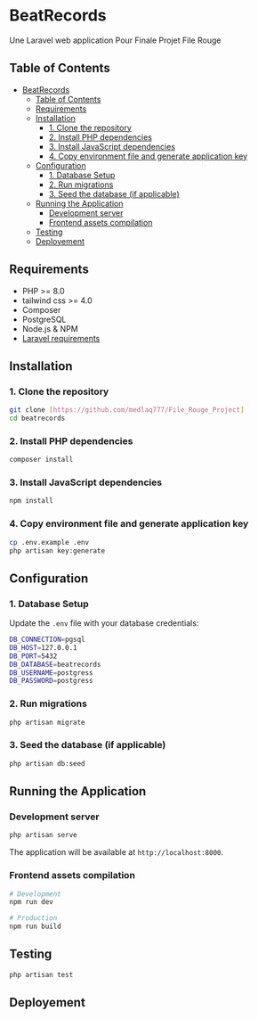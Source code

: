 # BeatRecords

Une Laravel web application Pour Finale Projet File Rouge

## Table of Contents

- [BeatRecords](#beatrecords)
  - [Table of Contents](#table-of-contents)
  - [Requirements](#requirements)
  - [Installation](#installation)
    - [1. Clone the repository](#1-clone-the-repository)
    - [2. Install PHP dependencies](#2-install-php-dependencies)
    - [3. Install JavaScript dependencies](#3-install-javascript-dependencies)
    - [4. Copy environment file and generate application key](#4-copy-environment-file-and-generate-application-key)
  - [Configuration](#configuration)
    - [1. Database Setup](#1-database-setup)
    - [2. Run migrations](#2-run-migrations)
    - [3. Seed the database (if applicable)](#3-seed-the-database-if-applicable)
  - [Running the Application](#running-the-application)
    - [Development server](#development-server)
    - [Frontend assets compilation](#frontend-assets-compilation)
  - [Testing](#testing)
  - [Deployement](#deployement)

## Requirements

- PHP >= 8.0
- tailwind css >= 4.0
- Composer
- PostgreSQL
- Node.js & NPM
- [Laravel requirements](https://laravel.com/docs/12.x/deployment#server-requirements)

## Installation

### 1. Clone the repository

```bash
git clone [https://github.com/medlaq777/File_Rouge_Project]
cd beatrecords
```

### 2. Install PHP dependencies

```bash
composer install
```

### 3. Install JavaScript dependencies

```bash
npm install
```

### 4. Copy environment file and generate application key

```bash
cp .env.example .env
php artisan key:generate
```

## Configuration

### 1. Database Setup

Update the `.env` file with your database credentials:

``` bash
DB_CONNECTION=pgsql
DB_HOST=127.0.0.1
DB_PORT=5432
DB_DATABASE=beatrecords
DB_USERNAME=postgress
DB_PASSWORD=postgress
```

### 2. Run migrations

```bash
php artisan migrate
```

### 3. Seed the database (if applicable)

```bash
php artisan db:seed
```

## Running the Application

### Development server

```bash
php artisan serve
```

The application will be available at `http://localhost:8000`.

### Frontend assets compilation

```bash
# Development
npm run dev

# Production
npm run build
```

## Testing

```bash
php artisan test
```

## Deployement
